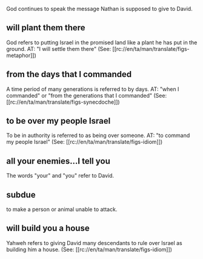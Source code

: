 God continues to speak the message Nathan is supposed to give to David.

## will plant them there ##

God refers to putting Israel in the promised land like a plant he has put in the ground. AT: "I will settle them there" (See: [[rc://en/ta/man/translate/figs-metaphor]])

## from the days that I commanded ##

A time period of many generations is referred to by days. AT: "when I commanded" or "from the generations that I commanded" (See: [[rc://en/ta/man/translate/figs-synecdoche]])

## to be over my people Israel ##

To be in authority is referred to as being over someone. AT: "to command my people Israel" (See: [[rc://en/ta/man/translate/figs-idiom]])

## all your enemies...I tell you ##

The words "your" and "you" refer to David.

## subdue ##

to make a person or animal unable to attack.

## will build you a house ##

Yahweh refers to giving David many descendants to rule over Israel as building him a house. (See: [[rc://en/ta/man/translate/figs-idiom]])